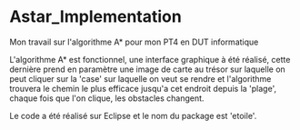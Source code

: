 # Astar_Implementation
Mon travail sur l'algorithme A* pour mon PT4 en DUT informatique

L'algorithme A* est fonctionnel, une interface graphique à été réalisé, cette dernière prend en paramètre une image 
de carte au trésor sur laquelle on peut cliquer sur la 'case' sur laquelle on veut se rendre et l'algorithme trouvera
le chemin le plus efficace jusqu'a cet endroit depuis la 'plage', chaque fois que l'on clique, les obstacles
changent.

Le code a été réalisé sur Eclipse et le nom du package est 'etoile'.
